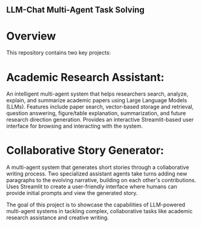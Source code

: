 ## LLM-Chat Multi-Agent Task Solving
# Overview
This repository contains two key projects:

# Academic Research Assistant:

An intelligent multi-agent system that helps researchers search, analyze, explain, and summarize academic papers using Large Language Models (LLMs).
Features include paper search, vector-based storage and retrieval, question answering, figure/table explanation, summarization, and future research direction generation.
Provides an interactive Streamlit-based user interface for browsing and interacting with the system.


# Collaborative Story Generator:

A multi-agent system that generates short stories through a collaborative writing process.
Two specialized assistant agents take turns adding new paragraphs to the evolving narrative, building on each other's contributions.
Uses Streamlit to create a user-friendly interface where humans can provide initial prompts and view the generated story.



The goal of this project is to showcase the capabilities of LLM-powered multi-agent systems in tackling complex, collaborative tasks like academic research assistance and creative writing.
